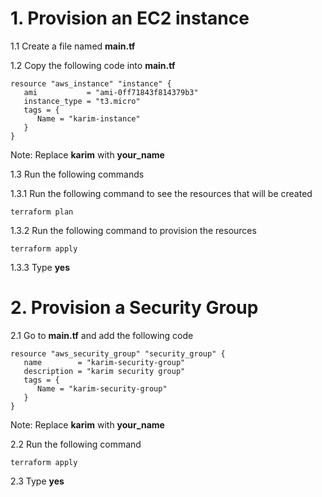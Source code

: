 # 1. Provision an EC2 instance

1.1 Create a file named **main.tf**

1.2 Copy the following code into **main.tf**
```
resource "aws_instance" "instance" {
   ami           = "ami-0ff71843f814379b3"
   instance_type = "t3.micro"
   tags = {
      Name = "karim-instance"
   }
}
```
Note: Replace **karim** with **your_name**

1.3 Run the following commands

1.3.1 Run the following command to see the resources that will be created
```
terraform plan
```

1.3.2 Run the following command to provision the resources

```
terraform apply
```

1.3.3 Type **yes**

# 2. Provision a Security Group

2.1 Go to **main.tf** and add the following code

```
resource "aws_security_group" "security_group" {
   name        = "karim-security-group"
   description = "karim security group"
   tags = {
      Name = "karim-security-group"
   }
}
```

Note: Replace **karim** with **your_name**

2.2 Run the following command
```
terraform apply
```

2.3 Type **yes**